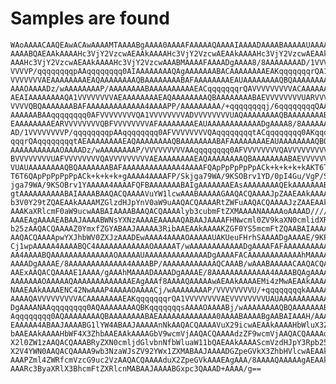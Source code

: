 # Samples are found

    WAoAAAACAAQEAwACAwAAAAMTAAAABgAAAA0AAAAFAAAAAQAAAAIAAAADAAAABAAAAAUAAAAQ
    AAAABQAEAAkAAAAHc3VjY2VzcwAEAAkAAAAHc3VjY2VzcwAEAAkAAAAHc3VjY2VzcwAEAAkA
    AAAHc3VjY2VzcwAEAAkAAAAHc3VjY2VzcwAAABMAAAAFAAAADgAAAA8/8AAAAAAAAD/1VVVV
    VVVVP/qqqqqqqqpAAqqqqqqqq0AIAAAAAAAAQAgAAAAAAABACAAAAAAAAEAKqqqqqqqrQA1V
    VVVVVVVAEAAAAAAAAEAQAAAAAAAAQBAAAAAAAABAFAAAAAAAAEAUAAAAAAAAQBQAAAAAAAAA
    AAAOAAAADz/wAAAAAAAAP/AAAAAAAABAAAAAAAAAAEACqqqqqqqrQAVVVVVVVVVACAAAAAAA
    AEAIAAAAAAAAQA1VVVVVVVVAEAAAAAAAAEAQAAAAAAAAQBAAAAAAAABAEVVVVVVVVUARVVVV
    VVVVQBQAAAAAAABAFAAAAAAAAAAAAA4AAAAPP/AAAAAAAAA/+qqqqqqqqj/6qqqqqqqqQAAA
    AAAAAABAAqqqqqqqq0AFVVVVVVVVQA1VVVVVVVVADVVVVVVVVUAQAAAAAAAAQBAAAAAAAABA
    EAAAAAAAAEARVVVVVVVVQBFVVVVVVVVAFAAAAAAAAEAUAAAAAAAAAAAADgAAAA8/8AAAAAAA
    AD/1VVVVVVVVP/qqqqqqqqpAAqqqqqqqq0AFVVVVVVVVQAqqqqqqqqtACqqqqqqqq0AKqqqq
    qqqrQAqqqqqqqqtAEAAAAAAAAEAQAAAAAAAAQBAAAAAAAABAFAAAAAAAAEAUAAAAAAAAQBQA
    AAAAAAAAAAAOAAAADz/wAAAAAAAAP/VVVVVVVVVAAqqqqqqqq0AFVVVVVVVVQAVVVVVVVVVA
    BVVVVVVVVUAFVVVVVVVVQAVVVVVVVVVAEAAAAAAAAEAQAAAAAAAAQBAAAAAAAABAEVVVVVVV
    VUAUAAAAAAAAQBQAAAAAAABAFAAAAAAAAAAAAA4AAAAFQApPpPpPpPpACk+k+k+k+kAKT6T6
    T6T6QApPpPpPpPpACk+k+k+k+gAAAA4AAAAFP/Skjga79WA/9KSOBrv1YD/0pI4Gu/VgP/Sk
    jga79WA/9KSOBrv1YAAAAA4AAAAFQFBAAAAAAABAIgAAAAAAAEAsAAAAAAAAQEkAAAAAAABA
    gtAAAAAAAAAABAIAAAABAAQACQAAAAVuYW1lcwAAABAAAAAGAAQACQAAAAJpZAAEAAkAAAAH
    b3V0Y29tZQAEAAkAAAAMZGlzdHJpYnV0aW9uAAQACQAAAARtZWFuAAQACQAAAAJzZAAEAAkA
    AAAKaXRlcmF0aW9ucwAABAIAAAABAAQACQAAAAlyb3cubmFtZXMAAAANAAAAAoAAAAD////7
    AAAEAgAAAAEABAAJAAAABWNsYXNzAAAAEAAAAAQABAAJAAAAFHNwcml0ZV9kaXN0cmlidXRp
    b25zAAQACQAAAAZ0YmxfZGYABAAJAAAAA3RibAAEAAkAAAAKZGF0YS5mcmFtZQAABAIAAAAB
    AAQACQAAAApwYXJhbWV0ZXJzAAADEwAAAA4AAAAOAAAAAUAKUeuFHrhSAAAADgAAAAE/9KPX
    Cj1wpAAAAA4AAAABQC4AAAAAAAAAAAAOAAAAAT/wAAAAAAAAAAAADgAAAAFAFAAAAAAAAAAA
    AA4AAAABQAAAAAAAAAAAAAAOAAAAAUAAAAAAAAAAAAAADgAAAAFACAAAAAAAAAAAAhMAAAAC
    AAAADgAAAAE/8AAAAAAAAAAAAA4AAAABP/AAAAAAAAAAAAQCAAAB/wAAABAAAAACAAQACQAA
    AAExAAQACQAAAAE1AAAA/gAAAhMAAAADAAAADgAAAAE/8AAAAAAAAAAAAA4AAAABQAgAAAAA
    AAAAAAAOAAAAAQAAAAAAAAAAAAAEAgAAAf8AAAAQAAAAAwAEAAkAAAAEMi4zMwAEAAkAAAAB
    NAAEAAkAAAAENC42NwAAAP4AAAAOAAAACj/wAAAAAAAAP/VVVVVVVVU/+qqqqqqqqkAAAAAA
    AAAAQAVVVVVVVVVACAAAAAAAAEAKqqqqqqqrQA1VVVVVVVVAEVVVVVVVVUAUAAAAAAAAAAAA
    DgAAAANAAqqqqqqqq0AQAAAAAAAAQBKqqqqqqqsAAAAOAAAABj/wAAAAAAAAQBQAAAAAAABA
    Aqqqqqqqq0AQAAAAAAAAQBAAAAAAAABAEAAAAAAAAAAAAA0AAAABAAAABgAABAIAAAH/AAAA
    EAAAAA4ABAAJAAAABG1lYW4ABAAJAAAAAnNkAAQACQAAAAVuX29icwAEAAkAAAAHbWluX3Zh
    bAAEAAkAAAAHbWF4X3ZhbAAEAAkAAAAGbV9wcmVjAAQACQAAAAdzZF9wcmVjAAQACQAAAAdu
    X2l0ZW1zAAQACQAAABRyZXN0cmljdGlvbnNfbWluaW11bQAEAAkAAAAScmVzdHJpY3Rpb25z
    X2V4YWN0AAQACQAAAA9wb3NzaWJsZV92YWx1ZXMABAAJAAAADGZpeGVkX3ZhbHVlcwAEAAkA
    AAAPZml4ZWRfcmVzcG9uc2VzAAQACQAAAAduX2ZpeGVkAAAEAgAAA/8AAAAQAAAAAgAEAAkA
    AAARc3ByaXRlX3BhcmFtZXRlcnMABAAJAAAABGxpc3QAAAD+AAAA/g==

